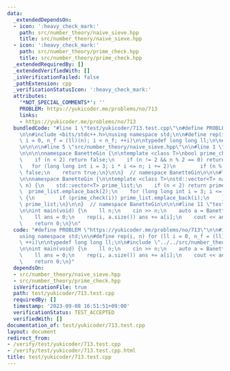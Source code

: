 ```yaml
---
data:
  _extendedDependsOn:
  - icon: ':heavy_check_mark:'
    path: src/number_theory/naive_sieve.hpp
    title: src/number_theory/naive_sieve.hpp
  - icon: ':heavy_check_mark:'
    path: src/number_theory/prime_check.hpp
    title: src/number_theory/prime_check.hpp
  _extendedRequiredBy: []
  _extendedVerifiedWith: []
  _isVerificationFailed: false
  _pathExtension: cpp
  _verificationStatusIcon: ':heavy_check_mark:'
  attributes:
    '*NOT_SPECIAL_COMMENTS*': ''
    PROBLEM: https://yukicoder.me/problems/no/713
    links:
    - https://yukicoder.me/problems/no/713
  bundledCode: "#line 1 \"test/yukicoder/713.test.cpp\"\n#define PROBLEM \"https://yukicoder.me/problems/no/713\"\
    \n\n#include <bits/stdc++.h>\nusing namespace std;\n\n#define rep(i, n) for (ll\
    \ i = 0, n_f = (ll)(n); i < n_f; ++i)\n\ntypedef long long ll;\n\n#line 1 \"src/number_theory/naive_sieve.hpp\"\
    \n\n\n\n#line 5 \"src/number_theory/naive_sieve.hpp\"\n\n#line 1 \"src/number_theory/prime_check.hpp\"\
    \n\n\n\nnamespace BanetteGin {\n\ntemplate <class T>\nbool prime_check(T n) {\n\
    \    if (n < 2) return false;\n    if (n != 2 && n % 2 == 0) return false;\n \
    \   for (long long int i = 3; i * i <= n; i += 2)\n        if (n % i == 0) return\
    \ false;\n    return true;\n}\n\n}  // namespace BanetteGin\n\n\n#line 7 \"src/number_theory/naive_sieve.hpp\"\
    \n\nnamespace BanetteGin {\n\ntemplate <class T>\nstd::vector<T> naive_sieve(T\
    \ n) {\n    std::vector<T> prime_list;\n    if (n < 2) return prime_list;\n  \
    \  prime_list.emplace_back(2);\n    for (long long int i = 3; i <= n; i += 2)\
    \ {\n        if (prime_check(i)) prime_list.emplace_back(i);\n    }\n    return\
    \ prime_list;\n}\n\n}  // namespace BanetteGin\n\n\n#line 11 \"test/yukicoder/713.test.cpp\"\
    \n\nint main(void) {\n    ll n;\n    cin >> n;\n    auto a = BanetteGin::naive_sieve(n);\n\
    \    ll ans = 0;\n    rep(i, a.size()) ans += a[i];\n    cout << ans << endl;\n\
    \    return 0;\n}\n"
  code: "#define PROBLEM \"https://yukicoder.me/problems/no/713\"\n\n#include <bits/stdc++.h>\n\
    using namespace std;\n\n#define rep(i, n) for (ll i = 0, n_f = (ll)(n); i < n_f;\
    \ ++i)\n\ntypedef long long ll;\n\n#include \"../../src/number_theory/naive_sieve.hpp\"\
    \n\nint main(void) {\n    ll n;\n    cin >> n;\n    auto a = BanetteGin::naive_sieve(n);\n\
    \    ll ans = 0;\n    rep(i, a.size()) ans += a[i];\n    cout << ans << endl;\n\
    \    return 0;\n}"
  dependsOn:
  - src/number_theory/naive_sieve.hpp
  - src/number_theory/prime_check.hpp
  isVerificationFile: true
  path: test/yukicoder/713.test.cpp
  requiredBy: []
  timestamp: '2023-09-08 16:51:51+09:00'
  verificationStatus: TEST_ACCEPTED
  verifiedWith: []
documentation_of: test/yukicoder/713.test.cpp
layout: document
redirect_from:
- /verify/test/yukicoder/713.test.cpp
- /verify/test/yukicoder/713.test.cpp.html
title: test/yukicoder/713.test.cpp
---
```

